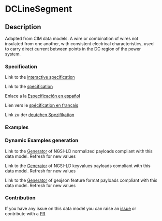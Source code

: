 # DCLineSegment

## Description 

Adapted from CIM data models. A wire or combination of wires not insulated from one another, with consistent electrical characteristics, used to carry direct current between points in the DC region of the power system.
### Specification

Link to the [interactive specification](https://swagger.lab.fiware.org/?url=https://smart-data-models.github.io/dataModel.EnergyCIM/DCLineSegment/swagger.yaml)

Link to the [specification](https://smart-data-models.github.io/dataModel.EnergyCIM/DCLineSegment/doc/spec.md)

Enlace a la [Especificación en español](https://smart-data-models.github.io/dataModel.EnergyCIM/DCLineSegment/doc/spec_ES.md)

Lien vers le [spécification en français](https://smart-data-models.github.io/dataModel.EnergyCIM/DCLineSegment/doc/spec_FR.md)

Link zu der [deutchen Spezifikation](https://smart-data-models.github.io/dataModel.EnergyCIM/DCLineSegment/doc/spec_DE.md)
### Examples
### Dynamic Examples generation

Link to the [Generator](https://smartdatamodels.org/extra/ngsi-ld_generator_v0.92.php?schemaUrl=https://raw.githubusercontent.com/smart-data-models/dataModel.EnergyCIM/master/DCLineSegment/schema.json&email=info@smartdatamodels.org) of NGSI-LD normalized payloads compliant with this data model. Refresh for new values

Link to the [Generator](https://smartdatamodels.org/extra/ngsi-ld_generator_keyvalues_v0.92.php?schemaUrl=https://raw.githubusercontent.com/smart-data-models/dataModel.EnergyCIM/master/DCLineSegment/schema.json&email=info@smartdatamodels.org) of NGSI-LD keyvalues payloads compliant with this data model. Refresh for new values

Link to the [Generator](https://smartdatamodels.org/extra/geojson_features_generator_v1.0.php?schemaUrl=https://raw.githubusercontent.com/smart-data-models/dataModel.EnergyCIM/master/DCLineSegment/schema.json&email=info@smartdatamodels.org) of geojson feature format payloads compliant with this data model. Refresh for new values
### Contribution

 If you have any issue on this data model you can raise an [issue](https://github.com/smart-data-models/dataModel.EnergyCIM/issues)  or contribute with a [PR](https://github.com/smart-data-models/dataModel.EnergyCIM/pulls)